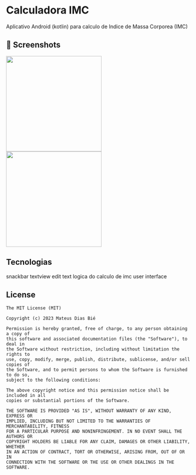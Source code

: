 # Calculadora IMC
Aplicativo Android (kotlin) para calculo de Indice de Massa Corporea (IMC)

## :camera_flash: Screenshots
<!-- You can add more screenshots here if you like -->

<img src="https://github.com/user-attachments/assets/c430f5db-1fe0-49b5-b01b-ee9fac2cbccb" width=260/>
<img src="https://github.com/user-attachments/assets/ad00691a-50dc-45c0-9b0c-ea946cfe32b2" width=260/>

## Tecnologias
snackbar
textview
edit text
logica do calculo de imc
user interface

## License
```
The MIT License (MIT)

Copyright (c) 2023 Mateus Dias Bié

Permission is hereby granted, free of charge, to any person obtaining a copy of
this software and associated documentation files (the "Software"), to deal in
the Software without restriction, including without limitation the rights to
use, copy, modify, merge, publish, distribute, sublicense, and/or sell copies of
the Software, and to permit persons to whom the Software is furnished to do so,
subject to the following conditions:

The above copyright notice and this permission notice shall be included in all
copies or substantial portions of the Software.

THE SOFTWARE IS PROVIDED "AS IS", WITHOUT WARRANTY OF ANY KIND, EXPRESS OR
IMPLIED, INCLUDING BUT NOT LIMITED TO THE WARRANTIES OF MERCHANTABILITY, FITNESS
FOR A PARTICULAR PURPOSE AND NONINFRINGEMENT. IN NO EVENT SHALL THE AUTHORS OR
COPYRIGHT HOLDERS BE LIABLE FOR ANY CLAIM, DAMAGES OR OTHER LIABILITY, WHETHER
IN AN ACTION OF CONTRACT, TORT OR OTHERWISE, ARISING FROM, OUT OF OR IN
CONNECTION WITH THE SOFTWARE OR THE USE OR OTHER DEALINGS IN THE SOFTWARE.
```
